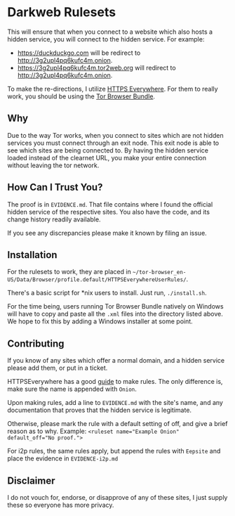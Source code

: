 # Darkweb Rulesets

This will ensure that when you connect to a website which also hosts a hidden service, you will connect to the hidden service.
For example:
* <https://duckduckgo.com> will be redirect to <http://3g2upl4pq6kufc4m.onion>.
* <https://3g2upl4pq6kufc4m.tor2web.org> will redirect to <http://3g2upl4pq6kufc4m.onion>.

To make the re-directions, I utilize [HTTPS Everywhere][0].
For them to really work, you should be using the [Tor Browser Bundle][1].

## Why

Due to the way Tor works, when you connect to sites which are not hidden services you must connect through an exit node.
This exit node is able to see which sites are being connected to.
By having the hidden service loaded instead of the clearnet URL, you make your entire connection without leaving the tor network.

## How Can I Trust You?

The proof is in `EVIDENCE.md`. 
That file contains where I found the official hidden service of the respective sites.
You also have the code, and its change history readily available.

If you see any discrepancies please make it known by filing an issue.

## Installation

For the rulesets to work, they are placed in `~/tor-browser_en-US/Data/Browser/profile.default/HTTPSEverywhereUserRules/`.

There's a basic script for \*nix users to install.
Just run, `./install.sh`.

For the time being, users running Tor Browser Bundle natively on Windows will have to copy and paste all the `.xml` files into the directory listed above. 
We hope to fix this by adding a Windows installer at some point.

## Contributing

If you know of any sites which offer a normal domain, and a hidden service please add them, or put in a ticket.

HTTPSEverywhere has a good [guide][2] to make rules.
The only difference is, make sure the name is appended with `Onion`.

Upon making rules, add a line to `EVIDENCE.md` with the site's name, and any documentation that proves that the hidden service is legitimate.

Otherwise, please mark the rule with a default setting of off, and give a brief reason as to why. 
Example: `<ruleset name="Example Onion" default_off="No proof.">`

For i2p rules, the same rules apply, but append the rules with `Eepsite` and place the evidence in `EVIDENCE-i2p.md`

## Disclaimer

I do not vouch for, endorse, or disapprove of any of these sites, I just supply these so everyone has more privacy. 

[0]: https://www.eff.org/https-everywhere "HTTPS Everywhere"
[1]: https://www.torproject.org/projects/torbrowser.html.en "The Tor Browser Bundle"
[2]: https://www.eff.org/https-everywhere/rulesets "HTTPS Everywhere Rulesets"
